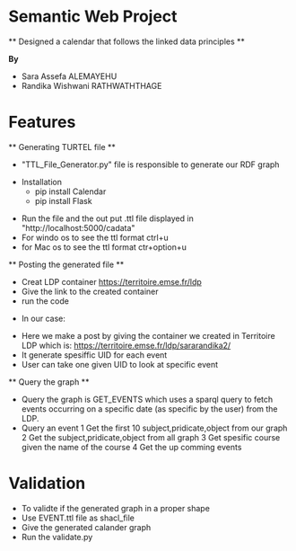 # Semantic Web Project

** Designed a calendar that follows the linked data principles **

**By**
- Sara Assefa ALEMAYEHU
- Randika Wishwani RATHWATHTHAGE

# Features

** Generating TURTEL file **
- "TTL_File_Generator.py" file is responsible to generate our RDF graph
* Installation 
  - pip install Calendar
  - pip install Flask
- Run the file and the out put .ttl file displayed in "http://localhost:5000/cadata"
- For windo os to see the ttl format ctrl+u
- for Mac os to see the ttl format ctr+option+u

** Posting the generated file **

- Creat LDP container https://territoire.emse.fr/ldp
- Give the link to the created container 
- run the code 
* In our case:
- Here we make a post by giving the container we created in Territoire LDP which is: https://territoire.emse.fr/ldp/sararandika2/ 
- It generate spesiffic UID for each event 
- User can take one given UID to look at specific event

** Query the graph **

- Query the graph is GET_EVENTS which uses a sparql query to fetch events occurring on a specific date (as specific by the user) from the LDP.
- Query an event 
  1 Get the first 10 subject,pridicate,object from our graph 
  2 Get the subject,pridicate,object from all graph 
  3 Get spesific course given the name of the course
  4 Get the up comming events


# Validation

- To validte if the generated graph in a proper shape
- Use EVENT.ttl file as shacl_file 
- Give the generated calander graph
- Run the validate.py
